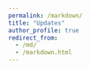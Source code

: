 ```yaml
---
permalink: /markdown/
title: "Updates"
author_profile: true
redirect_from: 
  - /md/
  - /markdown.html
---
```

